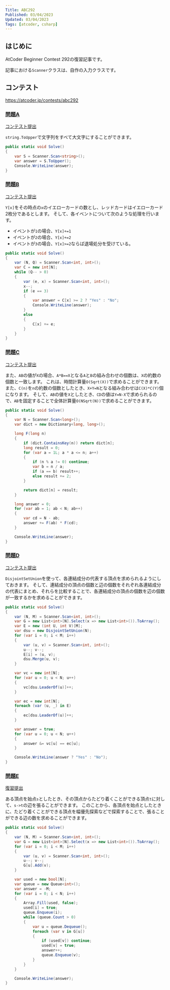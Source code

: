 ```yaml
---
Title: ABC292
Published: 03/04/2023
Updated: 03/04/2023
Tags: [atcoder, csharp]
---
```


## はじめに

AtCoder Beginner Contest 292の復習記事です。

記事における`Scanner`クラスは、自作の入力クラスです。

## コンテスト

<https://atcoder.jp/contests/abc292>

### [問題A](https://atcoder.jp/contests/abc292/tasks/abc292_a)

[コンテスト提出](https://atcoder.jp/contests/ABC292/submissions/39402822)

`string.ToUpper`で文字列をすべて大文字にすることができます。

```csharp
public static void Solve()
{
    var S = Scanner.Scan<string>();
    var answer = S.ToUpper();
    Console.WriteLine(answer);
}
```

### [問題B](https://atcoder.jp/contests/abc292/tasks/abc292_b)

[コンテスト提出](https://atcoder.jp/contests/ABC292/submissions/39407218)

`Y[x]`をその時点の`x`のイエローカードの数とし、レッドカードはイエローカード2枚分であるとします。
そして、各イベントについて次のような処理を行います。

- イベントが`1`の場合、`Y[x]+=1`
- イベントが`2`の場合、`Y[x]+=2`
- イベントが`3`の場合、`Y[x]>=2`ならば退場処分を受けている。

```csharp
public static void Solve()
{
    var (N, Q) = Scanner.Scan<int, int>();
    var C = new int[N];
    while (Q-- > 0)
    {
        var (e, x) = Scanner.Scan<int, int>();
        x--;
        if (e == 3)
        {
            var answer = C[x] >= 2 ? "Yes" : "No";
            Console.WriteLine(answer);
        }
        else
        {
            C[x] += e;
        }
    }
}
```

### [問題C](https://atcoder.jp/contests/abc292/tasks/abc292_c)

[コンテスト提出](https://atcoder.jp/contests/ABC292/submissions/39436921)

また、`AB`の値が`X`の場合、`A*B==X`となる`A`と`B`の組み合わせの個数は、`X`の約数の個数と一致します。
これは、時間計算量`O(Sqrt(X))`で求めることができます。
また、`C(n)`を`n`の約数の個数としたとき、`X+Y=N`となる組み合わせは`C(X)*C(Y)`個になります。
そして、`AB`の値を`X`としたとき、`CD`の値は`Y=N-X`で求められるので、`AB`を固定することで全体計算量`O(NSqrt(N))`で求めることができます。

```csharp
public static void Solve()
{
    var N = Scanner.Scan<long>();
    var dict = new Dictionary<long, long>();

    long F(long n)
    {
        if (dict.ContainsKey(n)) return dict[n];
        long result = 0;
        for (var a = 1L; a * a <= n; a++)
        {
            if (n % a != 0) continue;
            var b = n / a;
            if (a == b) result++;
            else result += 2;
        }

        return dict[n] = result;
    }

    long answer = 0;
    for (var ab = 1; ab < N; ab++)
    {
        var cd = N - ab;
        answer += F(ab) * F(cd);
    }

    Console.WriteLine(answer);
}
```

### [問題D](https://atcoder.jp/contests/abc292/tasks/abc292_d)

[コンテスト提出](https://atcoder.jp/contests/ABC292/submissions/39429436)  

`DisjointSetUnion`を使って、各連結成分の代表する頂点を求められるようにしておきます。
そして、連結成分の頂点の個数と辺の個数をそれぞれ各連結成分の代表にまとめ、それらを比較することで、各連結成分の頂点の個数を辺の個数が一致するかを求めることができます。

```csharp
public static void Solve()
{
    var (N, M) = Scanner.Scan<int, int>();
    var G = new List<int>[N].Select(x => new List<int>()).ToArray();
    var E = new (int U, int V)[M];
    var dsu = new DisjointSetUnion(N);
    for (var i = 0; i < M; i++)
    {
        var (u, v) = Scanner.Scan<int, int>();
        u--; v--;
        E[i] = (u, v);
        dsu.Merge(u, v);
    }

    var vc = new int[N];
    for (var u = 0; u < N; u++)
    {
        vc[dsu.LeaderOf(u)]++;
    }

    var ec = new int[N];
    foreach (var (u, _) in E)
    {
        ec[dsu.LeaderOf(u)]++;
    }

    var answer = true;
    for (var u = 0; u < N; u++)
    {
        answer &= vc[u] == ec[u];
    }

    Console.WriteLine(answer ? "Yes" : "No");
}
```

### [問題E](https://atcoder.jp/contests/abc292/tasks/abc292_e)

[復習提出](https://atcoder.jp/contests/ABC292/submissions/39444776)

ある頂点を始点`s`としたとき、その頂点からたどり着くことができる頂点`t`に対して、`s->t`の辺を張ることができます。
このことから、各頂点を始点としたときに、たどり着くことができる頂点を幅優先探索などで探索することで、張ることができる辺の数を求めることができます。

```csharp
public static void Solve()
{
    var (N, M) = Scanner.Scan<int, int>();
    var G = new List<int>[N].Select(x => new List<int>()).ToArray();
    for (var i = 0; i < M; i++)
    {
        var (u, v) = Scanner.Scan<int, int>();
        u--; v--;
        G[u].Add(v);
    }

    var used = new bool[N];
    var queue = new Queue<int>();
    var answer = -M;
    for (var i = 0; i < N; i++)
    {
        Array.Fill(used, false);
        used[i] = true;
        queue.Enqueue(i);
        while (queue.Count > 0)
        {
            var u = queue.Dequeue();
            foreach (var v in G[u])
            {
                if (used[v]) continue;
                used[v] = true;
                answer++;
                queue.Enqueue(v);
            }
        }
    }

    Console.WriteLine(answer);
}
```
